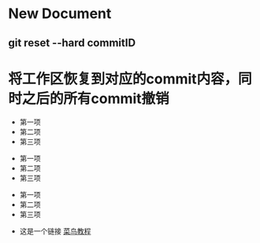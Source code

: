 # New Document

## git reset --hard commitID     

# 将工作区恢复到对应的commit内容，同时之后的所有commit撤销


* 第一项
* 第二项
* 第三项

+ 第一项
+ 第二项
+ 第三项


- 第一项
- 第二项
- 第三项

+ 这是一个链接 [菜鸟教程](https://www.runoob.com)
